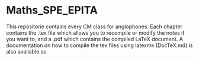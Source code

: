 # Maths_SPE_EPITA
This repositorie contains every CM class for anglophones. Each chapter contains the .tex file which allows you to recompile or modify the notes if you want to, and a .pdf which contains the compiled LaTeX document. A documentation on how to compile the tex files using latexmk (DocTeX.md) is also available.so
